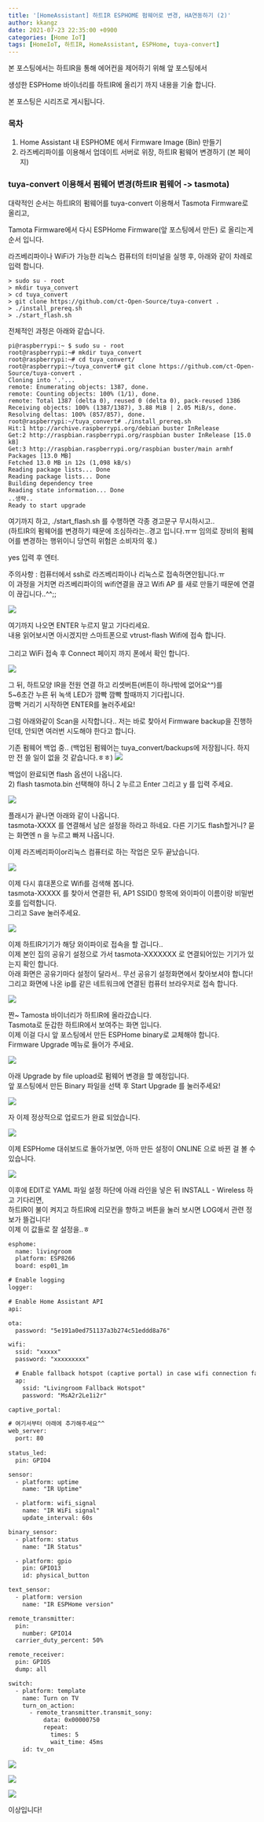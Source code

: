 ```yaml
---
title: '[HomeAssistant] 하트IR ESPHOME 펌웨어로 변경, HA연동하기 (2)'
author: kkangz
date: 2021-07-23 22:35:00 +0900
categories: [Home IoT]
tags: [HomeIoT, 하트IR, HomeAssistant, ESPHome, tuya-convert]
---
```


본 포스팅에서는 하트IR을 통해 에어컨을 제어하기 위해 앞 포스팅에서 

생성한 ESPHome 바이너리를 하트IR에 올리기 까지 내용을 기술 합니다.


본 포스팅은 시리즈로 게시됩니다. 

### 목차

1. Home Assistant 내 ESPHOME 에서 Firmware Image (Bin) 만들기
2. 라즈베리파이를 이용해서 업데이트 서버로 위장, 하트IR 펌웨어 변경하기 (본 페이지)


### tuya-convert 이용해서 펌웨어 변경(하트IR 펌웨어 -> tasmota)

대략적인 순서는 하트IR의 펌웨어를 tuya-convert 이용해서 Tasmota Firmware로 올리고,

Tamota Firmware에서 다시 ESPHome Firmware(앞 포스팅에서 만든) 로 올리는게 순서 입니다.

라즈베리파이나 WiFi가 가능한 리눅스 컴퓨터의 터미널을 실행 후, 
아래와 같이 차례로 입력 합니다.

```console
> sudo su - root
> mkdir tuya_convert
> cd tuya_convert
> git clone https://github.com/ct-Open-Source/tuya-convert .
> ./install_prereq.sh
> ./start_flash.sh
```
전체적인 과정은 아래와 같습니다.

```console
pi@raspberrypi:~ $ sudo su - root
root@raspberrypi:~# mkdir tuya_convert
root@raspberrypi:~# cd tuya_convert/
root@raspberrypi:~/tuya_convert# git clone https://github.com/ct-Open-Source/tuya-convert .
Cloning into '.'...
remote: Enumerating objects: 1387, done.
remote: Counting objects: 100% (1/1), done.
remote: Total 1387 (delta 0), reused 0 (delta 0), pack-reused 1386
Receiving objects: 100% (1387/1387), 3.88 MiB | 2.05 MiB/s, done.
Resolving deltas: 100% (857/857), done.
root@raspberrypi:~/tuya_convert# ./install_prereq.sh
Hit:1 http://archive.raspberrypi.org/debian buster InRelease
Get:2 http://raspbian.raspberrypi.org/raspbian buster InRelease [15.0 kB]
Get:3 http://raspbian.raspberrypi.org/raspbian buster/main armhf Packages [13.0 MB]
Fetched 13.0 MB in 12s (1,098 kB/s)
Reading package lists... Done
Reading package lists... Done
Building dependency tree
Reading state information... Done
..생략..
Ready to start upgrade
```

여기까지 하고, ./start_flash.sh 를 수행하면 각종 경고문구 무시하시고..   
(하트IR의 펌웨어를 변경하기 때문에 조심하라는..경고 입니다.ㅠㅠ 임의로 장비의 펌웨어를 변경하는 행위이니 당연히 위험은 소비자의 몫.)

yes 입력 후 엔터.

주의사항 : 컴퓨터에서 ssh로 라즈베리파이나 리눅스로 접속하면안됩니다.ㅠ   
 이 과정을 거치면 라즈베리파이의 wifi연결을 끊고 Wifi AP 를 새로 만들기 때문에 연결이 끊깁니다..^^;;

![](https://user-images.githubusercontent.com/9496842/126811947-09c74f99-851b-4447-af95-6f771cc553d3.png)

여기까지 나오면 ENTER 누르지 말고 기다리세요.
\
내용 읽어보시면 아시겠지만 스마트폰으로 vtrust-flash Wifi에 접속 합니다.\
\
그리고 WiFi 접속 후 Connect 페이지 까지 폰에서 확인 합니다.

![](https://user-images.githubusercontent.com/9496842/126822669-76e1b8dd-c5e5-47cc-b1ce-508b6a7fd402.png)

그 뒤, 하트모양 IR을 전원 연결 하고 리셋버튼(버튼이 하나밖에 없어요^^)를 
\
5~6초간 누른 뒤 녹색 LED가 깜빡 깜빡 할때까지 기다립니다. 
\
깜빡 거리기 시작하면 ENTER를 눌러주세요!

그럼 아래와같이 Scan을 시작합니다.. 
저는 바로 찾아서 Firmware backup을 진행하던데, 안되면 여러번 시도해야 한다고 합니다.

기존 펌웨어 백업 중..
(백업된 펌웨어는 tuya_convert/backups에 저장됩니다. 하지만 전 쓸 일이 없을 것 같습니다.ㅎㅎ)
![](https://user-images.githubusercontent.com/9496842/126812043-25cc2a1e-4323-410f-bb5f-6918c92ca337.png)

백업이 완료되면 flash 옵션이 나옵니다. \
2) flash tasmota.bin 선택해야 하니 2 누르고 Enter 그리고 y 를 입력 주세요.

![](https://user-images.githubusercontent.com/9496842/126812076-846a11b1-d160-4e1d-93dc-393f3a7f7d1d.png)


플래시가 끝나면 아래와 같이 나옵니다.    
tasmota-XXXX 를 연결해서 남은 설정을 하라고 하네요.
다른 기기도 flash할거니? 묻는 화면엔 n 을 누르고 빠져 나옵니다.

이제 라즈베리파이or리눅스 컴퓨터로 하는 작업은 모두 끝났습니다.

![](https://user-images.githubusercontent.com/9496842/126812131-b28a1869-846f-4a3e-9472-534cf9729812.png)

이제 다시 휴대폰으로 Wifi를 검색해 봅니다.   
tasmota-XXXXX 를 찾아서 연결한 뒤, AP1 SSID() 항목에 와이파이 이름이랑 비밀번호를 입력합니다.    
그리고 Save 눌러주세요.

![](https://user-images.githubusercontent.com/9496842/126822847-014f8aae-6a40-40db-8f51-011d6e475ecb.png)

이제 하트IR기기가 해당 와이파이로 접속을 할 겁니다..   
이제 본인 집의 공유기 설정으로 가서 tasmota-XXXXXXX 로 연결되어있는 기기가 있는지 확인 합니다.   
아래 화면은 공유기마다 설정이 달라서.. 무선 공유기 설정화면에서 찾아보셔야 합니다!   
그리고 화면에 나온 ip를 같은 네트워크에 연결된 컴퓨터 브라우저로 접속 합니다.

![](https://user-images.githubusercontent.com/9496842/126808483-045fff82-0dfa-49bf-abcc-7cfc3d37d07b.png)


짠~ Tamosta 바이너리가 하트IR에 올라갔습니다.   
Tasmota로 둔갑한 하트IR에서 보여주는 화면 입니다.   
이제 이걸 다시 앞 포스팅에서 만든 ESPHome binary로 교체해야 합니다.   
Firmware Upgrade 메뉴로 들어가 주세요.   

![](https://user-images.githubusercontent.com/9496842/126808564-25df1288-2fa1-4d5b-a45f-2de8249e90d2.png)

아래 Upgrade by file upload로 펌웨어 변경을 할 예정입니다.   
앞 포스팅에서 만든 Binary 파일을 선택 후 Start Upgrade 를 눌러주세요!

![](https://user-images.githubusercontent.com/9496842/126808790-10b1d73c-938b-4b21-9e86-2e9ae1e14b5c.png)

자 이제 정상적으로 업로드가 완료 되었습니다.

![](https://user-images.githubusercontent.com/9496842/126808825-32530a2e-8705-4024-8a9e-6b413f9e5c13.png)

이제 ESPHome 대쉬보드로 돌아가보면, 아까 만든 설정이 ONLINE 으로 바뀐 걸 볼 수 있습니다.

![](https://user-images.githubusercontent.com/9496842/126808931-e6496a34-5f34-4e0c-9643-00b6429f3ead.png)

이후에 EDIT로 YAML 파일 설정 하단에 아래 라인을 넣은 뒤 INSTALL - Wireless 하고 기다리면,   
하트IR이 불이 켜지고 하트IR에 리모컨을 향하고 버튼을 눌러 보시면 LOG에서 관련 정보가 뜰겁니다!   
이제 이 값들로 잘 설정을..ㅎ   

```xml
esphome:
  name: livingroom
  platform: ESP8266
  board: esp01_1m

# Enable logging
logger:

# Enable Home Assistant API
api:

ota:
  password: "5e191a0ed751137a3b274c51eddd8a76"

wifi:
  ssid: "xxxxx"
  password: "xxxxxxxxx"

  # Enable fallback hotspot (captive portal) in case wifi connection fails
  ap:
    ssid: "Livingroom Fallback Hotspot"
    password: "MsA2r2Le1i2r"

captive_portal:

# 여기서부터 아래에 추가해주세요^^
web_server:
  port: 80
  
status_led:
  pin: GPIO4

sensor:
  - platform: uptime
    name: "IR Uptime"

  - platform: wifi_signal
    name: "IR WiFi signal"
    update_interval: 60s

binary_sensor:
  - platform: status
    name: "IR Status"

  - platform: gpio
    pin: GPIO13
    id: physical_button

text_sensor:
  - platform: version
    name: "IR ESPHome version"

remote_transmitter:
  pin:
    number: GPIO14
  carrier_duty_percent: 50%

remote_receiver:
  pin: GPIO5
  dump: all

switch:
  - platform: template
    name: Turn on TV
    turn_on_action:
      - remote_transmitter.transmit_sony:
          data: 0x00000750
          repeat:
            times: 5
            wait_time: 45ms
    id: tv_on
```


![](https://user-images.githubusercontent.com/9496842/126859982-7fd006a1-380a-4760-a953-f8ed13c0cd99.png)

![](https://user-images.githubusercontent.com/9496842/126859977-5446f8ab-c442-419f-954b-6b0efc6abcce.png)

![](https://user-images.githubusercontent.com/9496842/126859979-77c37ef7-3ab0-47d3-ab6a-37024a1f869a.png)


이상입니다!
